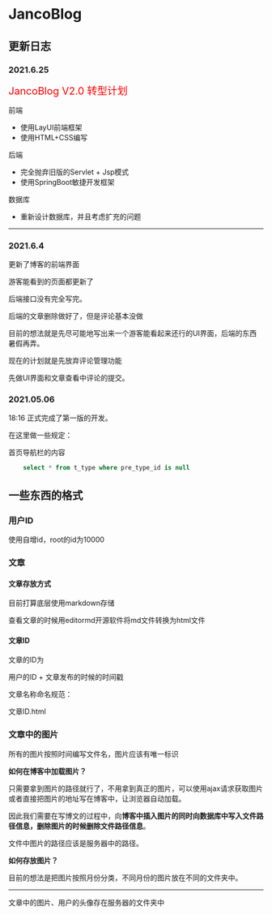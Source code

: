 # JancoBlog

## 更新日志

### **2021.6.25**

<font style="color:red;font-size:20px">JancoBlog V2.0 转型计划</font>

前端

- 使用LayUI前端框架
- 使用HTML+CSS编写

后端

- 完全抛弃旧版的Servlet + Jsp模式
- 使用SpringBoot敏捷开发框架

数据库

- 重新设计数据库，并且考虑扩充的问题

---

### **2021.6.4**

更新了博客的前端界面

游客能看到的页面都更新了

后端接口没有完全写完。

后端的文章删除做好了，但是评论基本没做

目前的想法就是先尽可能地写出来一个游客能看起来还行的UI界面，后端的东西暑假再弄。

现在的计划就是先放弃评论管理功能

先做UI界面和文章查看中评论的提交。

### **2021.05.06**

 18:16 正式完成了第一版的开发。



在这里做一些规定：

首页导航栏的内容  

```sql
	select * from t_type where pre_type_id is null
```

## 一些东西的格式


### 用户ID

使用自增id，root的id为10000

### 文章

#### 文章存放方式

目前打算底层使用markdown存储

查看文章的时候用editormd开源软件将md文件转换为html文件


#### 文章ID

文章的ID为

用户的ID + 文章发布的时候的时间戳

文章名称命名规范：

文章ID.html

### 文章中的图片

所有的图片按照时间编写文件名，图片应该有唯一标识

**如何在博客中加载图片？**

只需要拿到图片的路径就行了，不用拿到真正的图片，可以使用ajax请求获取图片或者直接把图片的地址写在博客中，让浏览器自动加载。

因此我们需要在写博文的过程中，向**博客中插入图片的同时向数据库中写入文件路径信息，删除图片的时候删除文件路径信息**。

文件中图片的路径应该是服务器中的路径。

**如何存放图片？**

目前的想法是把图片按照月份分类，不同月份的图片放在不同的文件夹中。

---

文章中的图片、用户的头像存在服务器的文件夹中

